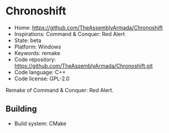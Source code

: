 # Chronoshift

- Home: https://github.com/TheAssemblyArmada/Chronoshift
- Inspirations: Command & Conquer: Red Alert
- State: beta
- Platform: Windows
- Keywords: remake
- Code repository: https://github.com/TheAssemblyArmada/Chronoshift.git
- Code language: C++
- Code license: GPL-2.0

Remake of Command & Conquer: Red Alert.

## Building

- Build system: CMake
